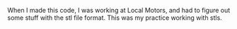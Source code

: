 When I made this code, I was working at Local Motors, and had to figure out some stuff with the stl file format. This was my practice working with stls.